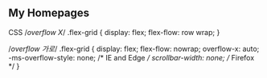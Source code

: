 ## My Homepages

CSS
/*overflow X*/
 .flex-grid {
  display: flex;
  flex-flow: row wrap;
}

/*overflow 가로*/
.flex-grid {
  display: flex;
  flex-flow: nowrap;
  overflow-x: auto;
  -ms-overflow-style: none; /* IE and Edge */
  scrollbar-width: none; /* Firefox */
}
